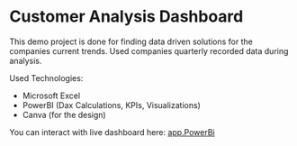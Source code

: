 # Customer Analysis Dashboard

This demo project is done for finding data driven solutions for the companies current trends. 
Used companies quarterly recorded data during analysis.  

Used Technologies:
- Microsoft Excel 
- PowerBI (Dax Calculations, KPIs, Visualizations) 
- Canva (for the design)

You can interact with live dashboard here: [app.PowerBi](https://app.powerbi.com/view?r=eyJrIjoiN2Q5Y2Y5ZjMtN2FkMS00NTUzLThiY2UtODA1OTVjZmY5OTMzIiwidCI6IjgzOWMxNTc4LWU3NzgtNDJkZi05ODYzLWExMzgyYWJkOWNjNSIsImMiOjEwfQ%3D%3D)

